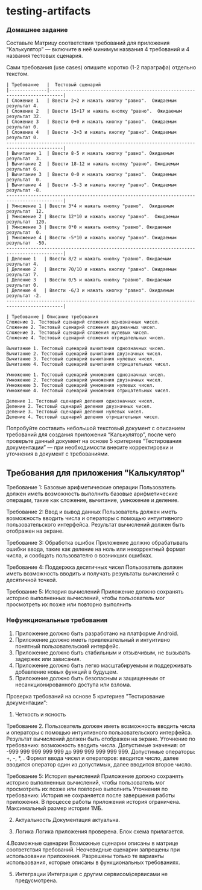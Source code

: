 # testing-artifacts

### Домашнее задание

Составьте Матрицу соответствия требований для приложения “Калькулятор” — включите в неё минимум названия 4 требований и 4 названия тестовых сценария.

Сами требования (use cases) опишите коротко (1-2 параграфа) отдельно текстом.

```
| Требование   |  Тестовый сценарий 							   
|--------------|---------------------------------------------------------------------------|
| Сложение 1   | Ввести 2+2 и нажать кнопку "равно".  Ожидаемым результат 4. 		 
| Сложение 2   | Ввести 15+17 и нажать кнопку "равно".  Ожидаемым результат 32.    		   
| Сложение 3   | Ввести 0+0 и нажать кнопку "равно".  Ожидаемым результат 0.     		    
| Сложение 4   | Ввести -3+3 и нажать кнопку "равно". Ожидаемым результат 0.    		   
-------------------------------------------------------------------------------------------|
| Вычитание 1  | Ввести 8-5 и нажать кнопку "равно". Ожидаемым результат  3.                
| Вычитание 2  | Ввести 18-12 и нажать кнопку "равно". Ожидаемым результат 6.                
| Вычитание 3  | Ввести 0-0 и нажать кнопку "равно".  Ожидаемым результат  0.                
| Вычитание 4  | Ввести -5-3 и нажать кнопку "равно". Ожидаемым результат -8.                
-------------------------------------------------------------------------------------------|
| Умножение 1 | Ввести 3*4 и нажать кнопку "равно".  Ожидаемым результат  12.               
| Умножение 2 | Ввести 12*10 и нажать кнопку "равно".  Ожидаемым результат  120.
| Умножение 3 | Ввести 0*0 и нажать кнопку "равно". Ожидаемым результат  0.
| Умножение 4 | Ввести -5*10 и нажать кнопку "равно". Ожидаемым результат  -50.
-------------------------------------------------------------------------------------------|
| Деление 1   | Ввести 8/2 и нажать кнопку "равно". Ожидаемым результат 4.                 
| Деление 2   | Ввести 70/10 и нажать кнопку "равно". Ожидаемым результат 7.
| Деление 3   | Ввести 0/5 и нажать кнопку "равно". Ожидаемым результат 0.
| Деление 4   | Ввести -6/3 и нажать кнопку "равно". Ожидаемым результат -2.
-------------------------------------------------------------------------------------------|
```
```
| Требование | Описание требования 
Сложение 1. Тестовый сценарий сложения однозначных чисел.
Сложение 2. Тестовый сценарий сложения двузначных чисел.
Сложение 3. Тестовый сценарий сложения нулевых чисел.
Сложение 4. Тестовый сценарий сложения отрицательных чисел.

Вычитание 1. Тестовый сценарий вычитания однозначных чисел.
Вычитание 2. Тестовый сценарий вычитания двузначных чисел.
Вычитание 3. Тестовый сценарий вычитания нулевых чисел.
Вычитание 4. Тестовый сценарий вычитания отрицательных чисел.

Умножение 1. Тестовый сценарий умножения однозначных чисел.
Умножение 2. Тестовый сценарий умножения двузначных чисел.
Умножение 3. Тестовый сценарий умножения нулевых чисел.
Умножение 4. Тестовый сценарий умножения отрицательных чисел.

Деление 1. Тестовый сценарий деления однозначных чисел.
Деление 2. Тестовый сценарий деления двузначных чисел.
Деление 3. Тестовый сценарий деления нулевых чисел.
Деление 4. Тестовый сценарий деления отрицательных чисел.
```

Попробуйте составить небольшой текстовый документ с описанием требований для создания приложения “Калькулятор”, после чего проверьте данный документ на основе 5 критериев “Тестирования документации” — при необходимости внесите корректировки и уточнения в документ с требованиями.

## Требования для приложения "Калькулятор"

Требование 1: Базовые арифметические операции
Пользователь должен иметь возможность выполнить базовые арифметические операции, такие как сложение, вычитание, умножение и деление.

Требование 2: Ввод и вывод данных
Пользователь должен иметь возможность вводить числа и операторы с помощью интуитивного пользовательского интерфейса. Результат вычислений должен быть отображен на экране.

Требование 3: Обработка ошибок
Приложение должно обрабатывать ошибки ввода, такие как деление на ноль или некорректный формат числа, и сообщать пользователю о возникших ошибках.

Требование 4: Поддержка десятичных чисел
Пользователь должен иметь возможность вводить и получать результаты вычислений с десятичной точкой.

Требование 5: История вычислений
Приложение должно сохранять историю выполненных вычислений, чтобы пользователь мог просмотреть их позже или повторно выполнить

### Нефункциональные требования

1. Приложение должно быть разработано на платформе Android.
2. Приложение должно иметь привлекательный и интуитивно понятный пользовательский интерфейс.
3. Приложение должно быть стабильным и отзывчивым, не вызывать задержек или зависания.
4. Приложение должно быть легко масштабируемым и поддерживать добавление новых функций в будущем.
5. Приложение должно быть безопасным и защищенным от несанкционированного доступа или взлома.

Проверка требований на основе 5 критериев "Тестирование документации":

1. Четкость и ясность

Требование 2. Пользователь должен иметь возможность вводить числа и операторы с помощью интуитивного пользовательского интерфейса. Результат вычислений должен быть отображен на экране.
Уточнение по требованию: возможность вводить числа. 
Допустимые значения: от -999 999 999 999 999 до 999 999 999 999 999. 
Допустимые операторы: +, -, *, \.
Формат ввода чисел и операторов: вводится число, далее вводится оператор один из допустимых, далее вводится второе число.

Требование 5: История вычислений
Приложение должно сохранять историю выполненных вычислений, чтобы пользователь мог просмотреть их позже или повторно выполнить
Уточнения по требованию:
История не сохраняется после завершения работы приложения. В процессе работы приложения история ограничена. Максимальный размер истории 1МБ.

2. Актуальность
Документация актуальна.

3. Логика
Логика приложения проверена. Блок схема прилагается.

4.Возможные сценарии
Возможные сценарии описаны в матрице соответствия требований.
Неочевидные сценарии запрещены при использовании приложения. Разрешены только те варианты использования, которые описаны в функциональных требованиях.

5. Интеграции
Интеграция с другим сервисом\сервисами не предусмотрена.
